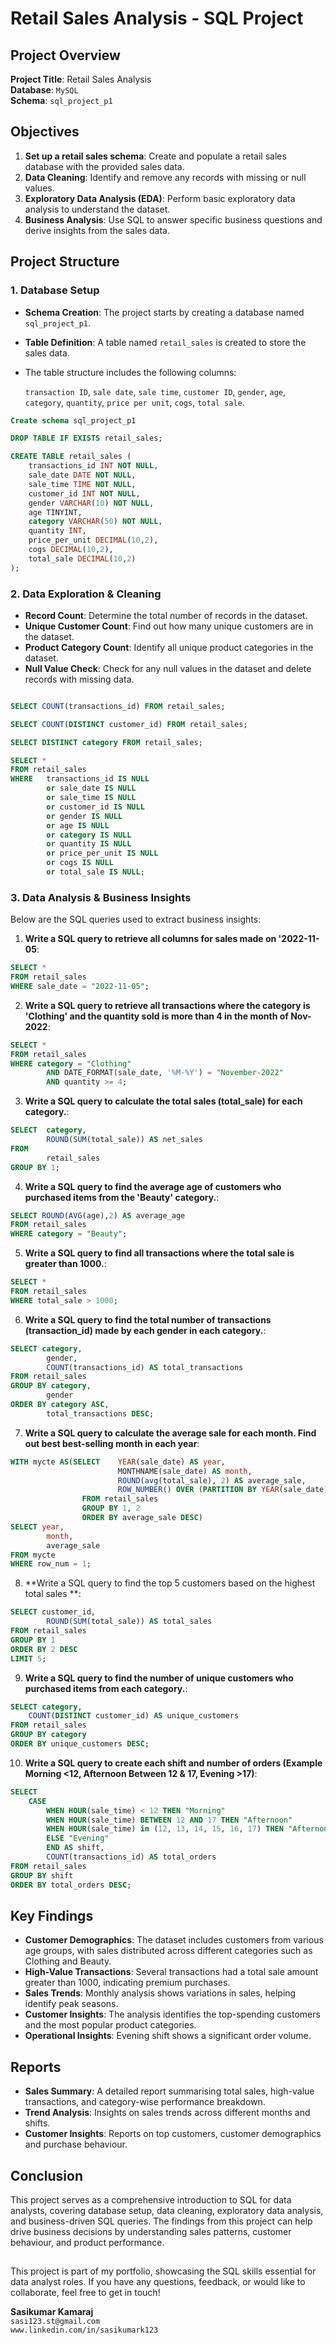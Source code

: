 # Retail Sales Analysis - SQL Project

## Project Overview

**Project Title**: Retail Sales Analysis  
**Database**: `MySQL`  
**Schema**: `sql_project_p1`

## Objectives

1. **Set up a retail sales schema**: Create and populate a retail sales database with the provided sales data.
2. **Data Cleaning**: Identify and remove any records with missing or null values.
3. **Exploratory Data Analysis (EDA)**: Perform basic exploratory data analysis to understand the dataset.
4. **Business Analysis**: Use SQL to answer specific business questions and derive insights from the sales data.

## Project Structure

### 1. Database Setup

- **Schema Creation**: The project starts by creating a database named `sql_project_p1`.
- **Table Definition**: A table named `retail_sales` is created to store the sales data.
-  The table structure includes the following columns:

      `transaction ID`, `sale date`, `sale time`, `customer ID`, `gender`, `age`, `category`, `quantity`, `price per unit`, `cogs`, `total sale`.


```sql
Create schema sql_project_p1

DROP TABLE IF EXISTS retail_sales;

CREATE TABLE retail_sales (
    transactions_id INT NOT NULL,
    sale_date DATE NOT NULL,
    sale_time TIME NOT NULL,
    customer_id INT NOT NULL,
    gender VARCHAR(10) NOT NULL,
    age TINYINT,
    category VARCHAR(50) NOT NULL,
    quantity INT,
    price_per_unit DECIMAL(10,2),
    cogs DECIMAL(10,2),
    total_sale DECIMAL(10,2)
);
```

### 2. Data Exploration & Cleaning

- **Record Count**: Determine the total number of records in the dataset.
- **Unique Customer Count**: Find out how many unique customers are in the dataset.
- **Product Category Count**: Identify all unique product categories in the dataset.
- **Null Value Check**: Check for any null values in the dataset and delete records with missing data.

```sql

SELECT COUNT(transactions_id) FROM retail_sales;

SELECT COUNT(DISTINCT customer_id) FROM retail_sales;

SELECT DISTINCT category FROM retail_sales;

SELECT * 
FROM retail_sales
WHERE 	transactions_id IS NULL
        or sale_date IS NULL
        or sale_time IS NULL
        or customer_id IS NULL
        or gender IS NULL
        or age IS NULL
        or category IS NULL
        or quantity IS NULL
        or price_per_unit IS NULL
        or cogs IS NULL
        or total_sale IS NULL;
```

### 3. Data Analysis & Business Insights 

Below are the SQL queries used to extract business insights:

1. **Write a SQL query to retrieve all columns for sales made on '2022-11-05**:
```sql
SELECT * 
FROM retail_sales
WHERE sale_date = "2022-11-05";
```

2. **Write a SQL query to retrieve all transactions where the category is 'Clothing' and the quantity sold is more than 4 in the month of Nov-2022**:
```sql
SELECT *
FROM retail_sales
WHERE category = "Clothing"
		AND DATE_FORMAT(sale_date, '%M-%Y') = "November-2022"
        AND quantity >= 4;
```

3. **Write a SQL query to calculate the total sales (total_sale) for each category.**:
```sql
SELECT	category,
		ROUND(SUM(total_sale)) AS net_sales
FROM
		retail_sales
GROUP BY 1;
```

4. **Write a SQL query to find the average age of customers who purchased items from the 'Beauty' category.**:
```sql
SELECT ROUND(AVG(age),2) AS average_age
FROM retail_sales
WHERE category = "Beauty";
```

5. **Write a SQL query to find all transactions where the total sale is greater than 1000.**:
```sql
SELECT *
FROM retail_sales
WHERE total_sale > 1000;
```

6. **Write a SQL query to find the total number of transactions (transaction_id) made by each gender in each category.**:
```sql
SELECT category,
		gender,
        COUNT(transactions_id) AS total_transactions
FROM retail_sales
GROUP BY category,
		gender
ORDER BY category ASC,
		total_transactions DESC;
```

7. **Write a SQL query to calculate the average sale for each month. Find out best best-selling month in each year**:
```sql
WITH mycte AS(SELECT 	YEAR(sale_date) AS year,
						MONTHNAME(sale_date) AS month,
						ROUND(avg(total_sale), 2) AS average_sale,
						ROW_NUMBER() OVER (PARTITION BY YEAR(sale_date) ORDER BY ROUND(avg(total_sale), 2) DESC) AS row_num
				FROM retail_sales
				GROUP BY 1, 2
				ORDER BY average_sale DESC)
SELECT year,
		month,
		average_sale
FROM mycte
WHERE row_num = 1;
```

8. **Write a SQL query to find the top 5 customers based on the highest total sales **:
```sql
SELECT customer_id,
		ROUND(SUM(total_sale)) AS total_sales
FROM retail_sales
GROUP BY 1
ORDER BY 2 DESC
LIMIT 5;
```

9. **Write a SQL query to find the number of unique customers who purchased items from each category.**:
```sql
SELECT category,
	COUNT(DISTINCT customer_id) AS unique_customers
FROM retail_sales
GROUP BY category
ORDER BY unique_customers DESC;
```

10. **Write a SQL query to create each shift and number of orders (Example Morning <12, Afternoon Between 12 & 17, Evening >17)**:
```sql
SELECT 
	CASE 
		WHEN HOUR(sale_time) < 12 THEN "Morning" 
        WHEN HOUR(sale_time) BETWEEN 12 AND 17 THEN "Afternoon"
        WHEN HOUR(sale_time) in (12, 13, 14, 15, 16, 17) THEN "Afternon"
        ELSE "Evening"
        END AS shift,
        COUNT(transactions_id) AS total_orders
FROM retail_sales
GROUP BY shift
ORDER BY total_orders DESC;
```

## Key Findings

- **Customer Demographics**: The dataset includes customers from various age groups, with sales distributed across different categories such as Clothing and Beauty.
- **High-Value Transactions**: Several transactions had a total sale amount greater than 1000, indicating premium purchases.
- **Sales Trends**: Monthly analysis shows variations in sales, helping identify peak seasons.
- **Customer Insights**: The analysis identifies the top-spending customers and the most popular product categories.
- **Operational Insights**: Evening shift shows a significant order volume.

## Reports

- **Sales Summary**: A detailed report summarising total sales, high-value transactions, and category-wise performance breakdown.
- **Trend Analysis**: Insights on sales trends across different months and shifts.
- **Customer Insights**: Reports on top customers, customer demographics and purchase behaviour.

## Conclusion

This project serves as a comprehensive introduction to SQL for data analysts, covering database setup, data cleaning, exploratory data analysis, and business-driven SQL queries. The findings from this project can help drive business decisions by understanding sales patterns, customer behaviour, and product performance.
##
This project is part of my portfolio, showcasing the SQL skills essential for data analyst roles. If you have any questions, feedback, or would like to collaborate, feel free to get in touch!

**Sasikumar Kamaraj**  
`sasi123.st@gmail.com`    
`www.linkedin.com/in/sasikumark123`
